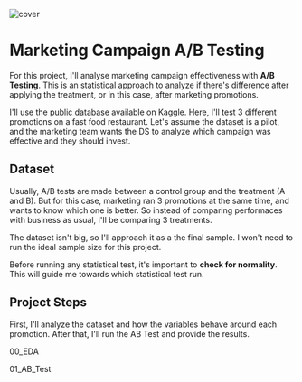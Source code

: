 ![cover](https://images.pexels.com/photos/2119758/pexels-photo-2119758.jpeg?auto=compress&cs=tinysrgb&w=1260&h=750&dpr=2)

# Marketing Campaign A/B Testing
For this project, I'll analyse marketing campaign effectiveness with **A/B Testing**. This is an statistical approach to analyze if there's difference after applying the treatment, or in this case, after marketing promotions.

I'll use the [public database](https://www.kaggle.com/datasets/chebotinaa/fast-food-marketing-campaign-ab-test) available on Kaggle. Here, I'll test 3 different promotions on a fast food restaurant. Let's assume the dataset is a pilot, and the marketing team wants the DS to analyze which campaign was effective and they should invest.

## Dataset
Usually, A/B tests are made between a control group and the treatment (A and B). But for this case, marketing ran 3 promotions at the same time, and wants to know which one is better. So instead of comparing performaces with business as usual, I'll be comparing 3 treatments.

The dataset isn't big, so I'll approach it as a the final sample. I won't need to run the ideal sample size for this project.

Before running any statistical test, it's important to **check for normality**. This will guide me towards which statistical test run.

## Project Steps
First, I'll analyze the dataset and how the variables behave around each promotion. After that, I'll run the AB Test and provide the results.

00_EDA

01_AB_Test